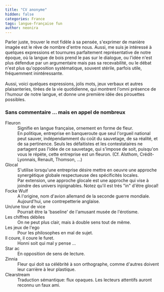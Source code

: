 ```yaml
---
title: "CV anonyme"
hidden: false
categories: France
tags: langue-française fun 
author: neonira
---
```

<p class="text">
Parler juste, trouver le mot fidèle à sa pensée, s'exprimer de manière
imagée est le rêve de nombre d'entre nous. Aussi, me suis je
intéressé à quelques expressions et tournures parfaitement
représentative de notre époque, où la langue de bois prend le pas sur
le dialogue, ou l'idée n'est plus défendue par un argumentaire mais pas
sa recevabilité, ou le débat n'est plus qu'opposition systématique,
souvent stérile, parfois utile, fréquemment inintéressante. <br/><br/>Aussi,
voici quelques expressions, jolis mots, jeux verbaux et autres
plaisanteries, tirées de la vie quotidienne, qui montrent l'omni
présence de l'humour de notre langue, et donne une première idée des
pirouettes possibles.
</p>

<h3>Sans commentaire ... mais en appel de nombreux </h3>
<dl>

<dt>Fleuron</dt>
<dd> Signifie en langue française, ornement en forme de fleur. </dd>
<dd>En politique, entreprise en banqueroute que seul l'orgueil national peut
sauver, indépendamment du coût du sauvetage, de sa réalité, et de sa
pertinence. Seuls les défaitistes et les contestataires ne partagent
pas l'idée de ce sauvetage, qui s'impose de soit, puisqu'on vous le
répète, cette entreprise est un fleuron. (Cf. Alsthom,
Crédit-Lyonnais, Renault, Thomson, ...) </dd>

<dt>Glocal</dt>
<dd> S'utilise lorsqu'une entreprise désire mettre en oeuvre une
approche synergétique globale respectueuse des spécificités locales. </dd>
<dd> Par extension, une approche glocale est une approche qui vise à
joindre des univers injoignables. Notez qu'il est trés "in" d'être
glocal! </dd>

<dt> Focke Wulf </dt>
<dd> A l'origine, nom d'avion allemand de la seconde guerre mondiale. Aujourd'hui, une contrepetterie anglaise. </dd>

<dt> Un/une tour de vice </dt>
<dd> Pourrait être la 'baseline' de l'amusant musée de l'érotisme. </dd>

<dt> Les chiffres débiles </dt>
<dd>On ne peut plus clair, mais à double sens tout de même.</dd>

<dt> Les jeux de l'ego </dt>
<dd> Pour les philosophes en mal de sujet.</dd>

<dt> Il coure, il coure le furet. </dt>
<dd> Honni soit qui mal y pense ... </dd>

<dt> Star ac </dt>
<dd> En opposition de sens de lecture. </dd>

<dt> Zinnia </dt>
<dd> Fleur qui doit sa célébrité à son orthographe, comme d'autres
doivent leur carrière à leur plastique. </dd>

<dt>Clearstream</dt>
<dd> Traduction sémantique: flux opaques. Les lecteurs attentifs auront
reconnu un faux ami. </dd>

</dl>

